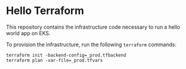 # Hello Terraform
This repository contains the infrastructure code necessary to run a hello world app on EKS.

To provision the infrastructure, run the following `terraform` commands:

```shell
terraform init -backend-config=_prod.tfbackend
terraform plan -var-file=_prod.tfvars
```

